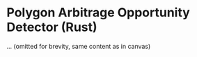 # Polygon Arbitrage Opportunity Detector (Rust)
...
(omitted for brevity, same content as in canvas)
